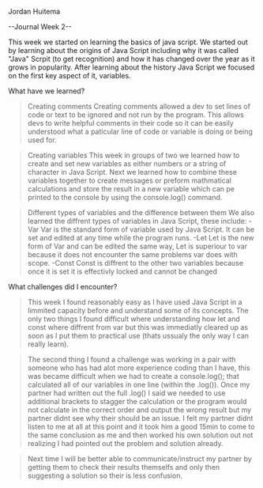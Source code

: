 Jordan Huitema

--Journal Week 2--

This week we started on learning the basics of java script. We started out by learning about the origins of Java Script including why it was called "Java" Scrpit (to get recognition) and how it has changed over the year as it grows in popularity. After learning about the history Java Script we focused on the first key aspect of it, variables.

What have we learned?

>Creating comments
Creating comments allowed a dev to set lines of code or text to be ignored and not run by the program. This allows devs to write helpful comments in their code so it can be easily understood what a paticular line of code or variable is doing or being used for.

>Creating variables
This week in groups of two we learned how to create and set new variables as either numbers or a string of character in Java Script. Next we learned how to combine these variables together to create messages or preform mathmatical calculations and store the result in a new variable which can pe printed to the console by using the console.log() command.

>Different types of variables and the difference between them
We also learned the diffrent types of variables in Java Script, these include:
    -Var
    Var is the standard form of variable used by Java Script. It can be set and edited at any time while the program runs.
    -Let
    Let is the new form of Var and can be edited the same way, Let is superiour to var because it does not encounter the same problems var does with scope.
    -Const
    Const is diffrent to the other two variables because once it is set it is effectivly locked and cannot be changed 

What challenges did I encounter?

>This week I found reasonably easy as I have used Java Script in a limmited capacity before and understand some of its concepts. The only two things I found difficult where understanding how let and const where diffrent from var but this was immediatly cleared up as soon as I put them to practical use (thats ussualy the only way I can really learn).

>The second thing I found a challenge was working in a pair with someone who has had alot more experience coding than I have, this was became difficult when we had to create a console.log(); that calculated all of our variables in one line (within the .log()). Once my partner had written out the full .log() I said we needed to use additional brackets to stagger the calculation or the program would not calculate in the correct order and output the wrong result but my partner didnt see why their should be an issue. I felt my partner didnt listen to me at all at this point and it took him a good 15min to come to the same conclusion as me and then worked his own solution out not realizing I had pointed out the problem and solution already. 

>Next time I will be better able to communicate/instruct my partner by getting them to check their results themselfs and only then suggesting a solution so their is less confusion.

